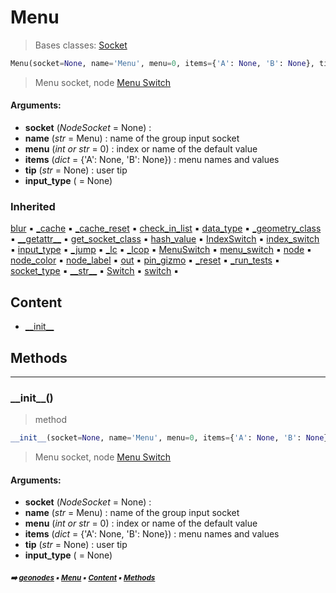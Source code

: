 # Menu

> Bases classes: [Socket](socket.md#socket)

``` python
Menu(socket=None, name='Menu', menu=0, items={'A': None, 'B': None}, tip=None, input_type=None)
```

> Menu socket, node [Menu Switch](https://docs.blender.org/manual/en/latest/modeling/geometry_nodes/utilities/menu_switch.html)

#### Arguments:
- **socket** (_NodeSocket_ = None) : 
- **name** (_str_ = Menu) : name of the group input socket
- **menu** (_int or str_ = 0) : index or name of the default value
- **items** (_dict_ = {'A': None, 'B': None}) : menu names and values
- **tip** (_str_ = None) : user tip
- **input_type** ( = None)

### Inherited

[blur](socket.md#blur) :black_small_square: [\_cache](nodecache.md#_cache) :black_small_square: [\_cache_reset](nodecache.md#_cache_reset) :black_small_square: [check_in_list](socket.md#check_in_list) :black_small_square: [data_type](socket.md#data_type) :black_small_square: [\_geometry_class](socket.md#_geometry_class) :black_small_square: [\_\_getattr__](socket.md#__getattr__) :black_small_square: [get_socket_class](socket.md#get_socket_class) :black_small_square: [hash_value](socket.md#hash_value) :black_small_square: [IndexSwitch](socket.md#indexswitch) :black_small_square: [index_switch](socket.md#index_switch) :black_small_square: [input_type](socket.md#input_type) :black_small_square: [\_jump](socket.md#_jump) :black_small_square: [\_lc](socket.md#_lc) :black_small_square: [\_lcop](socket.md#_lcop) :black_small_square: [MenuSwitch](socket.md#menuswitch) :black_small_square: [menu_switch](socket.md#menu_switch) :black_small_square: [node](socket.md#node) :black_small_square: [node_color](socket.md#node_color) :black_small_square: [node_label](socket.md#node_label) :black_small_square: [out](socket.md#out) :black_small_square: [pin_gizmo](socket.md#pin_gizmo) :black_small_square: [\_reset](socket.md#_reset) :black_small_square: [\_run_tests](socket.md#_run_tests) :black_small_square: [socket_type](socket.md#socket_type) :black_small_square: [\_\_str__](socket.md#__str__) :black_small_square: [Switch](socket.md#switch) :black_small_square: [switch](socket.md#switch) :black_small_square:

## Content

- [\_\_init__](menu.md#__init__)

## Methods



----------
### \_\_init__()

> method

``` python
__init__(socket=None, name='Menu', menu=0, items={'A': None, 'B': None}, tip=None, input_type=None)
```

> Menu socket, node [Menu Switch](https://docs.blender.org/manual/en/latest/modeling/geometry_nodes/utilities/menu_switch.html)

#### Arguments:
- **socket** (_NodeSocket_ = None) : 
- **name** (_str_ = Menu) : name of the group input socket
- **menu** (_int or str_ = 0) : index or name of the default value
- **items** (_dict_ = {'A': None, 'B': None}) : menu names and values
- **tip** (_str_ = None) : user tip
- **input_type** ( = None)

##### <sub>:arrow_right: [geonodes](index.md#geonodes) :black_small_square: [Menu](menu.md#menu) :black_small_square: [Content](menu.md#content) :black_small_square: [Methods](menu.md#methods)</sub>